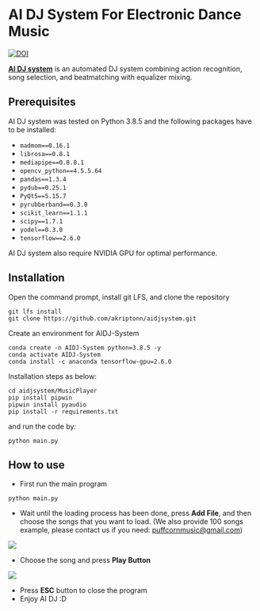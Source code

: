 AI DJ System For Electronic Dance Music
=======================================

[![DOI](https://zenodo.org/badge/508821637.svg)](https://zenodo.org/badge/latestdoi/508821637)

[**AI DJ system**](https://github.com/akriptonn/aidjsystem/) is an automated DJ system combining action recognition, song selection, and beatmatching with equalizer mixing.



Prerequisites
-------------

AI DJ system was tested on Python 3.8.5 and the following packages have to be installed:

- `madmom==0.16.1`
- `librosa==0.8.1`
- `mediapipe==0.8.8.1`
- `opencv_python==4.5.5.64`
- `pandas==1.3.4`
- `pydub==0.25.1`
- `PyQt5==5.15.7`
- `pyrubberband==0.3.0`
- `scikit_learn==1.1.1`
- `scipy==1.7.1`
- `yodel==0.3.0`
- `tensorflow==2.6.0`

AI DJ system also require NVIDIA GPU for optimal performance.

Installation
-------------
Open the command prompt, install git LFS, and clone the repository
```
git lfs install
git clone https://github.com/akriptonn/aidjsystem.git
```
Create an environment for AIDJ-System
```
conda create -n AIDJ-System python=3.8.5 -y
conda activate AIDJ-System
conda install -c anaconda tensorflow-gpu=2.6.0
```
Installation steps as below:
```
cd aidjsystem/MusicPlayer
pip install pipwin
pipwin install pyaudio
pip install -r requirements.txt
```
and run the code by:
```
python main.py
```

How to use
-----------
- First run the main program
```
python main.py
```
- Wait until the loading process has been done, press **Add File**, and then choose the songs that you want to load. 
(We also provide 100  songs example, please contact us if you need: puffcornmusic@gmail.com)

![](https://i.imgur.com/A4EsreY.png)
- Choose the song and press **Play Button**

![](https://i.imgur.com/vDuMHVI.png)
- Press **ESC** button to close the program
- Enjoy AI DJ :D 
